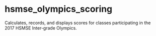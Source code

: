 # hsmse_olympics_scoring

Calculates, records, and displays scores for classes participating in the 2017 HSMSE Inter-grade Olympics.
